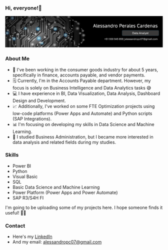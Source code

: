 ### **Hi, everyone!👋**

![Image](linkedin-banner1.jpg)

### About Me
- 🏪 I've been working in the consumer goods industry for about 5 years, specifically in finance, accounts payable, and vendor payments.
- 🗒️ Currently, I'm in the Accounts Payable department. However, my focus is solely on Business Intelligence and Data Analytics tasks 😅
- 💻 I have experience in BI, Data Visualization, Data Analysis, Dashboard Design and Development.
- 📈 Additionally, I've worked on some FTE Optimization projects using low-code platforms (Power Apps and Automate) and Python scripts (SAP Integrations).
- 📊 I'm focusing on developing my skills in Data Science and Machine Learning.
- 👔 I studied Business Administration, but I became more interested in data analysis and related fields during my studies.

### Skills
- Power BI 
- Python
- Visual Basic
- SQL
- Basic Data Science and Machine Learning
- Power Platform (Power Apps and Power Automate)
- SAP R3/S4H FI

I'm going to be uploading some of my projects here. I hope someone finds it useful! 🙋‍♂️

### Contact
- Here's my [LinkedIn](https://www.linkedin.com/in/alessandro-perales-cardenas/)
- And my email: alessandropc07@gmail.com
